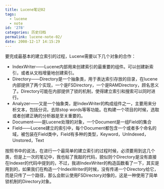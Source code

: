 ```yaml
---
title: Lucene笔记02
tags:
  - lucene
  - note
id: '278'
categories: 历史归档
permalink: lucene-note-02/
date: 2008-12-17 14:15:29
---
```



<!-- more -->
要完成最基本的建立索引的过程，Lucene需要以下几个对象的合作：

*   IndexWriter——Lucene内部用来创建索引的最重要的组件。可以创建新索引，或者从文档增量地创建索引。
*   Directory——Directory是一个抽象类，用于表达索引存放的目录，在lucene内部提供了两个实现，一个是FSDirectory，一个是RAMDirectory，顾名思义了。Directory可能在内部提供了锁的机制，使得建立索引和搜索可以同时进行。
*   Analyzer——又是一个抽象类，是IndexWriter的构成组件之一，主要用来分析文本，包括分词，去除stop words等等功能。在构建一个项目的时候，选取或者创建正确的分析器是至关重要的。
*   Document——是Lucene处理的对象，一个Document是一组Field的集合
*   Field——Lucene建立的索引中，每个Document都包含一个或者多个命名的域，被包装在Field类中，Field有多种的类型，Keyword，UnIndexed，Unstored，Text

按照书中的说法，在进行一个最简单的建立索引的过程时候，必须要用到这几个类，但是上一次的笔记中，我也帖了我敲的代码，貌似则个Directory是没有直接在Indexer的代码中提到的，不过，我进IndexWriter的构造函数看了一下，其实是用到的，如果我们在构造一个IndexWriter的时候，没有传递一个Directory给它，而是只传了一个路径，那么会默认使用FSDirectory对像的，这是一种使用了简单锁机制的Directory对象。